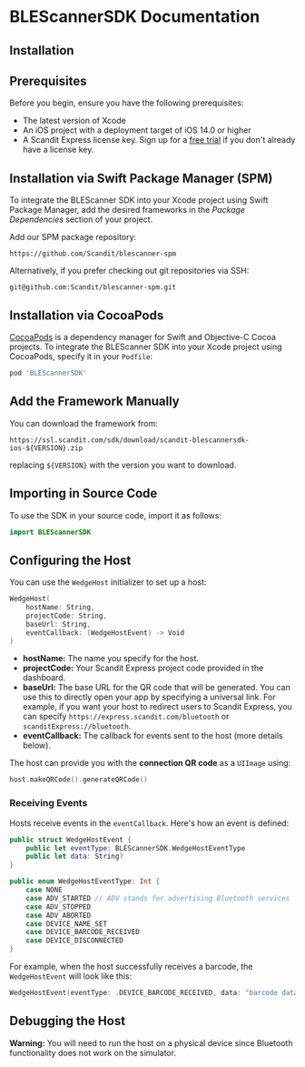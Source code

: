 # BLEScannerSDK Documentation

## Installation

## Prerequisites

Before you begin, ensure you have the following prerequisites:

- The latest version of Xcode
- An iOS project with a deployment target of iOS 14.0 or higher
- A Scandit Express license key. Sign up for a [free trial](https://www.scandit.com/trial/) if you don't already have a license key.

## Installation via Swift Package Manager (SPM)

To integrate the BLEScanner SDK into your Xcode project using Swift Package Manager, add the desired frameworks in the _Package Dependencies_ section of your project.

Add our SPM package repository:

```
https://github.com/Scandit/blescanner-spm
```

Alternatively, if you prefer checking out git repositories via SSH:

```
git@github.com:Scandit/blescanner-spm.git
```

## Installation via CocoaPods

[CocoaPods](https://cocoapods.org/) is a dependency manager for Swift and Objective-C Cocoa projects. To integrate the BLEScanner SDK into your Xcode project using CocoaPods, specify it in your `Podfile`:

```ruby
pod 'BLEScannerSDK'
```

## Add the Framework Manually

You can download the framework from:
```
https://ssl.scandit.com/sdk/download/scandit-blescannersdk-ios-${VERSION}.zip
```
replacing `${VERSION}` with the version you want to download.

## Importing in Source Code

To use the SDK in your source code, import it as follows:

```swift
import BLEScannerSDK
```

## Configuring the Host

You can use the `WedgeHost` initializer to set up a host:

```swift
WedgeHost(
    hostName: String,
    projectCode: String,
    baseUrl: String,
    eventCallback: (WedgeHostEvent) -> Void
)
```

- **hostName:** The name you specify for the host.
- **projectCode:** Your Scandit Express project code provided in the dashboard.
- **baseUrl:** The base URL for the QR code that will be generated. You can use this to directly open your app by specifying a universal link. For example, if you want your host to redirect users to Scandit Express, you can specify `https://express.scandit.com/bluetooth` or `scanditExpress://bluetooth`.
- **eventCallback:** The callback for events sent to the host (more details below).

The host can provide you with the **connection QR code** as a `UIImage` using:

```swift
host.makeQRCode().generateQRCode()
```

### Receiving Events

Hosts receive events in the `eventCallback`. Here's how an event is defined:

```swift
public struct WedgeHostEvent {
    public let eventType: BLEScannerSDK.WedgeHostEventType
    public let data: String?
}
```

```swift
public enum WedgeHostEventType: Int {
    case NONE
    case ADV_STARTED // ADV stands for advertising Bluetooth services
    case ADV_STOPPED
    case ADV_ABORTED
    case DEVICE_NAME_SET
    case DEVICE_BARCODE_RECEIVED
    case DEVICE_DISCONNECTED
}
```

For example, when the host successfully receives a barcode, the `WedgeHostEvent` will look like this:

```swift
WedgeHostEvent(eventType: .DEVICE_BARCODE_RECEIVED, data: "barcode data")
```

## Debugging the Host

**Warning:** You will need to run the host on a physical device since Bluetooth functionality does not work on the simulator.
